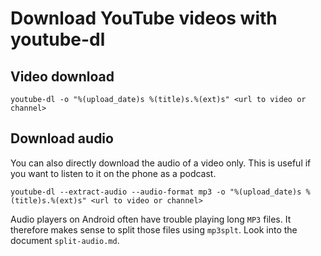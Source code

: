 Download YouTube videos with youtube-dl
=======================================

## Video download

```
youtube-dl -o "%(upload_date)s %(title)s.%(ext)s" <url to video or channel>
```

## Download audio

You can also directly download the audio of a video only. This is useful if you want to listen to it on the phone as a podcast.

```
youtube-dl --extract-audio --audio-format mp3 -o "%(upload_date)s %(title)s.%(ext)s" <url to video or channel>
```

Audio players on Android often have trouble playing long `MP3` files. It therefore makes sense to split those files using `mp3splt`. Look into the document `split-audio.md`.
